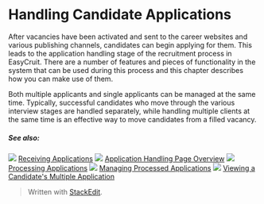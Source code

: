 # Handling Candidate Applications

After vacancies have been activated and sent to the career websites and various publishing channels, candidates can begin applying for them. This leads to the application handling stage of the recruitment process in EasyCruit. There are a number of features and pieces of functionality in the system that can be used during this process and this chapter describes how you can make use of them.

Both multiple applicants and single applicants can be managed at the same time. Typically, successful candidates who move through the various interview stages are handled separately, while handling multiple clients at the same time is an effective way to move candidates from a filled vacancy.

##### See also:

![](../Resources/Images/icon-document-link.png) [Receiving Applications](receiving_applications.htm)
![](../Resources/Images/icon-document-link.png) [Application Handling Page Overview](application_handling_page_overview.htm)
![](../Resources/Images/icon-document-link.png) [Processing Applications](processing_applications.htm)
![](../Resources/Images/icon-document-link.png) [Managing Processed Applications](managing_processed_applications.htm)
![](../Resources/Images/icon-document-link.png) [Viewing a Candidate's Multiple Application](viewing_a_candidates_multiple_applications.htm)


> Written with [StackEdit](https://stackedit.io/).
<!--stackedit_data:
eyJoaXN0b3J5IjpbLTIxMTk5MjMzNzldfQ==
-->